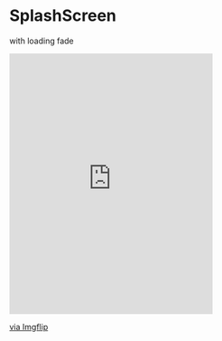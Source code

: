 # SplashScreen
with loading fade

<div style="width:360px;max-width:100%;"><div style="height:0;padding-bottom:128.06%;position:relative;"><iframe width="360" height="461" style="position:absolute;top:0;left:0;width:100%;height:100%;" frameBorder="0" src="https://imgflip.com/embed/6tlxgg"></iframe></div><p><a href="https://imgflip.com/gif/6tlxgg">via Imgflip</a></p></div>
